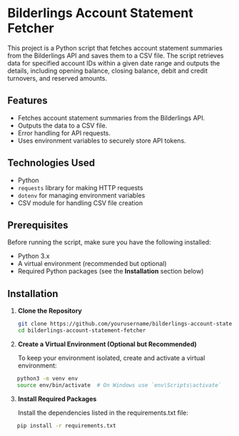 # Bilderlings Account Statement Fetcher

This project is a Python script that fetches account statement summaries from the Bilderlings API and saves them to a CSV file. The script retrieves data for specified account IDs within a given date range and outputs the details, including opening balance, closing balance, debit and credit turnovers, and reserved amounts.

## Features

- Fetches account statement summaries from the Bilderlings API.
- Outputs the data to a CSV file.
- Error handling for API requests.
- Uses environment variables to securely store API tokens.

## Technologies Used

- Python
- `requests` library for making HTTP requests
- `dotenv` for managing environment variables
- CSV module for handling CSV file creation

## Prerequisites

Before running the script, make sure you have the following installed:

- Python 3.x
- A virtual environment (recommended but optional)
- Required Python packages (see the **Installation** section below)

## Installation

1. **Clone the Repository**
   ```bash
   git clone https://github.com/yourusername/bilderlings-account-statement-fetcher.git
   cd bilderlings-account-statement-fetcher

2. **Create a Virtual Environment (Optional but Recommended)**

   To keep your environment isolated, create and activate a virtual environment:
```bash 
   python3 -m venv env
   source env/bin/activate  # On Windows use `env\Scripts\activate`
```

3. **Install Required Packages**
   
   Install the dependencies listed in the requirements.txt file:
```bash
   pip install -r requirements.txt
```


